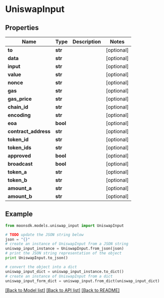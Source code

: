 # UniswapInput


## Properties

Name | Type | Description | Notes
------------ | ------------- | ------------- | -------------
**to** | **str** |  | [optional] 
**data** | **str** |  | [optional] 
**input** | **str** |  | [optional] 
**value** | **str** |  | [optional] 
**nonce** | **str** |  | [optional] 
**gas** | **str** |  | [optional] 
**gas_price** | **str** |  | [optional] 
**chain_id** | **str** |  | [optional] 
**encoding** | **str** |  | [optional] 
**eoa** | **bool** |  | [optional] 
**contract_address** | **str** |  | [optional] 
**token_id** | **str** |  | [optional] 
**token_ids** | **str** |  | [optional] 
**approved** | **bool** |  | [optional] 
**broadcast** | **bool** |  | [optional] 
**token_a** | **str** |  | [optional] 
**token_b** | **str** |  | [optional] 
**amount_a** | **str** |  | [optional] 
**amount_b** | **str** |  | [optional] 

## Example

```python
from moonsdk.models.uniswap_input import UniswapInput

# TODO update the JSON string below
json = "{}"
# create an instance of UniswapInput from a JSON string
uniswap_input_instance = UniswapInput.from_json(json)
# print the JSON string representation of the object
print UniswapInput.to_json()

# convert the object into a dict
uniswap_input_dict = uniswap_input_instance.to_dict()
# create an instance of UniswapInput from a dict
uniswap_input_form_dict = uniswap_input.from_dict(uniswap_input_dict)
```
[[Back to Model list]](../README.md#documentation-for-models) [[Back to API list]](../README.md#documentation-for-api-endpoints) [[Back to README]](../README.md)


